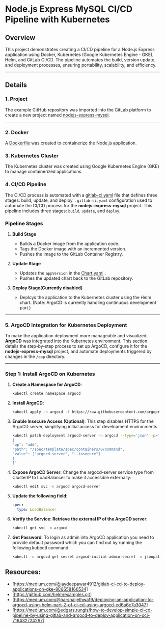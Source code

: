 
# Node.js Express MySQL CI/CD Pipeline with Kubernetes

## Overview
This project demonstrates creating a CI/CD pipeline for a Node.js Express application using Docker, Kubernetes (Google Kubernetes Engine - GKE), Helm, and GitLab CI/CD. The pipeline automates the build, version update, and deployment processes, ensuring portability, scalability, and efficiency.

---

## Details

### 1. Project
The example GitHub repository was imported into the GitLab platform to create a new project named [nodejs-express-mysql](https://github.com/bezkoder/nodejs-express-mysql).

---

### 2. Docker
A [Dockerfile](Dockerfile) was created to containerize the Node.js application.

### 3. Kubernetes Cluster
The Kubernetes cluster was created using Google Kubernetes Engine (GKE) to manage containerized applications.

### 4. CI/CD Pipeline
The CI/CD process is automated with a [gitlab-ci.yaml](.gitlab-ci.yml) file that defines three stages: build, update, and deploy.
 `.gitlab-ci.yaml` configuration used to automate the CI/CD process for the **nodejs-express-mysql** project. This pipeline includes three stages: `build`, `update`, and `deploy`.

### Pipeline Stages

1. **Build Stage**
    - Builds a Docker image from the application code.
    - Tags the Docker image with an incremented version.
    - Pushes the image to the GitLab Container Registry.

2. **Update Stage**
    - Updates the `appVersion` in the [Chart.yaml](chart/Chart.yaml) .
    - Pushes the updated chart back to the GitLab repository.

3. **Deploy Stage(Currently disabled)**
    - Deploys the application to the Kubernetes cluster using the Helm chart. (Note: ArgoCD is currently handling continuous development part.)

---


### 5. ArgoCD Integration for Kubernetes Deployment

To make the application deployment more manageable and visualized, **ArgoCD** was integrated into the Kubernetes environment. This section details the step-by-step process to set up ArgoCD, configure it for the **nodejs-express-mysql** project, and automate deployments triggered by changes in the `/app` directory.

---

### Step 1: Install ArgoCD on Kubernetes

1. **Create a Namespace for ArgoCD**:
   ```bash
   kubectl create namespace argocd
2. **Install ArgoCD**:
   ```bash
   kubectl apply -n argocd -f https://raw.githubusercontent.com/argoproj/argo-cd/stable/manifests/install.yaml

3. **Enable Insecure Access (Optional)**: This step disables HTTPS for the ArgoCD server, simplifying initial access for development environments.
   ```bash
   kubectl patch deployment argocd-server -n argocd --type='json' -p='[
   {
   "op": "add",
   "path": "/spec/template/spec/containers/0/command",
   "value": ["argocd-server", "--insecure"]
   }
   ]'
4. **Expose ArgoCD Server**: Change the argocd-server service type from ClusterIP to LoadBalancer to make it accessible externally:
   ```bash
   kubectl edit svc -n argocd argocd-server
5. **Update the following field**:
   ```yaml
   spec:
     type: LoadBalancer
6. **Verify the Service: Retrieve the external IP of the ArgoCD server**:
   ```bash
   kubectl get svc -n argocd
7. **Get Password**: To login as admin into ArgoCD application you need to provide default password which you can find out by running the following kubectl command.
   ```bash
   kubectl -n argocd get secret argocd-initial-admin-secret -o jsonpath="{.data.password}" | base64 -d; echo
## Resources:
- [https://medium.com/@jaydeepawar4912/gitlab-ci-cd-to-deploy-applications-on-gke-806658160534]
- [https://github.com/helm/examples.git]
- [https://medium.com/@harshaljethwa19/deploying-an-application-to-argocd-using-helm-part-2-of-ci-cd-using-argocd-cd6a6c7a3047]
- [https://medium.com/@edgars.rungis/how-to-develop-simple-ci-cd-pipeline-by-using-gitlab-and-argocd-to-deploy-application-on-oci-716432724297]
